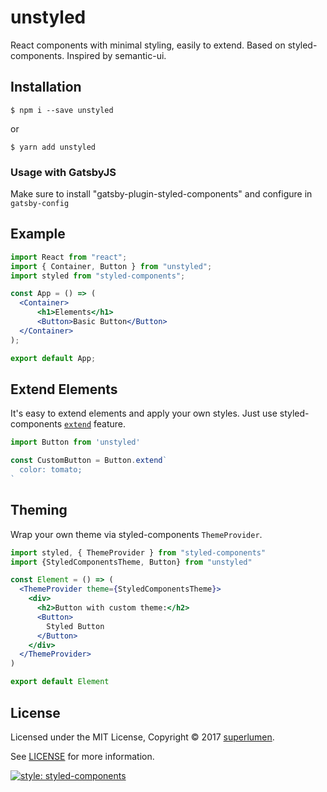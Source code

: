 # unstyled

React components with minimal styling, easily to extend. Based on styled-components. Inspired by semantic-ui.

## Installation

```shell
$ npm i --save unstyled
```

or

```shell
$ yarn add unstyled
```

### Usage with GatsbyJS
Make sure to install "gatsby-plugin-styled-components" and configure in
`gatsby-config` 

## Example

```jsx harmony
import React from "react";
import { Container, Button } from "unstyled";
import styled from "styled-components";

const App = () => (
  <Container>
      <h1>Elements</h1>
      <Button>Basic Button</Button>
  </Container>
);

export default App;
```

## Extend Elements

It's easy to extend elements and apply your own styles.
Just use styled-components
[`extend`](https://www.styled-components.com/docs/basics#extending-styles) feature.

```jsx harmony
import Button from 'unstyled'

const CustomButton = Button.extend`
  color: tomato;
`
```

## Theming

Wrap your own theme via styled-components `ThemeProvider`.

```jsx harmony
import styled, { ThemeProvider } from "styled-components"
import {StyledComponentsTheme, Button} from "unstyled"

const Element = () => (
  <ThemeProvider theme={StyledComponentsTheme}>
    <div>
      <h2>Button with custom theme:</h2>
      <Button>
        Styled Button
      </Button>
    </div>
  </ThemeProvider>
)

export default Element
```

## License

Licensed under the MIT License,
Copyright © 2017 [superlumen](https://superlumen.io).

See [LICENSE](./LICENSE) for more information.

[![style: styled-components](https://img.shields.io/badge/style-%F0%9F%92%85%20styled--components-orange.svg?colorB=daa357&colorA=db748e)](https://github.com/styled-components/styled-components)
